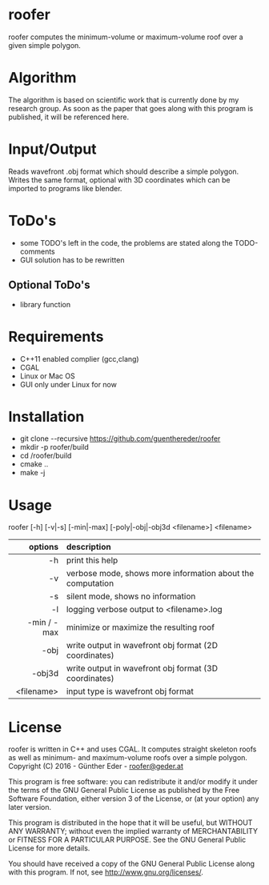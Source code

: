# roofer

roofer computes the minimum-volume or maximum-volume roof over a given simple polygon.

# Algorithm

The algorithm is based on scientific work that is currently done by my research group.
As soon as the paper that goes along with this program is published, it will be referenced here. 

# Input/Output

Reads wavefront .obj format which should describe a simple polygon. Writes the
same format, optional with 3D coordinates which can be imported to programs like
blender.

# ToDo's
- some TODO's left in the code, the problems are stated along the TODO-comments
- GUI solution has to be rewritten

## Optional ToDo's
- library function

# Requirements 
- C++11 enabled complier (gcc,clang)
- CGAL
- Linux or Mac OS
- GUI only under Linux for now

# Installation

- git clone --recursive https://github.com/guenthereder/roofer
- mkdir -p roofer/build
- cd /roofer/build
- cmake ..
- make -j 

# Usage

roofer [-h] [-v|-s] [-min|-max] [-poly|-obj|-obj3d &lt;filename&gt;] &lt;filename&gt;

| options        | description           |
| -------------:|:------------- |
|  -h           |         print this help |
|  -v           |         verbose mode, shows more information about the computation |
|  -s           |         silent mode, shows no information |
|  -l           |         logging verbose output to &lt;filename&gt;.log |
|  -min / -max |          minimize or maximize the resulting roof |
|  -obj      |            write output in wavefront obj format (2D coordinates) |
|  -obj3d   |             write output in wavefront obj format (3D coordinates) |
|  &lt;filename&gt; |           input type is wavefront obj format |

# License
roofer is written in C++ and uses CGAL.  It computes straight skeleton roofs
as well as minimum- and maximum-volume roofs over a simple polygon.
Copyright (C) 2016 - Günther Eder - roofer@geder.at

This program is free software: you can redistribute it and/or modify
it under the terms of the GNU General Public License as published by
the Free Software Foundation, either version 3 of the License, or
(at your option) any later version.

This program is distributed in the hope that it will be useful,
but WITHOUT ANY WARRANTY; without even the implied warranty of
MERCHANTABILITY or FITNESS FOR A PARTICULAR PURPOSE.  See the
GNU General Public License for more details.

You should have received a copy of the GNU General Public License
along with this program.  If not, see <http://www.gnu.org/licenses/>.

